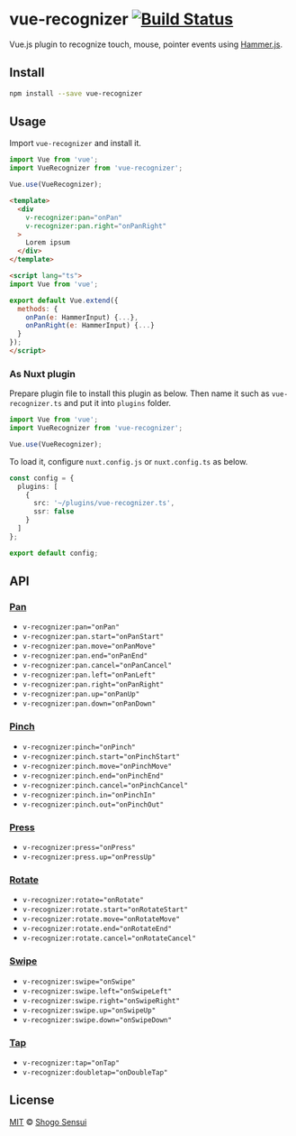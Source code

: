 # vue-recognizer [![Build Status](https://travis-ci.org/1000ch/vue-recognizer.svg?branch=master)](https://travis-ci.org/1000ch/vue-recognizer)

Vue.js plugin to recognize touch, mouse, pointer events using [Hammer.js](http://hammerjs.github.io/getting-started/).

## Install

```bash
npm install --save vue-recognizer
```

## Usage

Import `vue-recognizer` and install it.

```ts
import Vue from 'vue';
import VueRecognizer from 'vue-recognizer';

Vue.use(VueRecognizer);
```

```html
<template>
  <div
    v-recognizer:pan="onPan"
    v-recognizer:pan.right="onPanRight"
  >
    Lorem ipsum
  </div>
</template>

<script lang="ts">
import Vue from 'vue';

export default Vue.extend({
  methods: {
    onPan(e: HammerInput) {...},
    onPanRight(e: HammerInput) {...}
  }
});
</script>
```

### As Nuxt plugin

Prepare plugin file to install this plugin as below. Then name it such as `vue-recognizer.ts` and put it into `plugins` folder.

```ts
import Vue from 'vue';
import VueRecognizer from 'vue-recognizer';

Vue.use(VueRecognizer);
```

To load it, configure `nuxt.config.js` or `nuxt.config.ts` as below.

```ts
const config = {
  plugins: [
    {
      src: '~/plugins/vue-recognizer.ts',
      ssr: false
    }
  ]
};

export default config;
```

## API

### [Pan](http://hammerjs.github.io/recognizer-pan/)

- `v-recognizer:pan="onPan"`
- `v-recognizer:pan.start="onPanStart"`
- `v-recognizer:pan.move="onPanMove"`
- `v-recognizer:pan.end="onPanEnd"`
- `v-recognizer:pan.cancel="onPanCancel"`
- `v-recognizer:pan.left="onPanLeft"`
- `v-recognizer:pan.right="onPanRight"`
- `v-recognizer:pan.up="onPanUp"`
- `v-recognizer:pan.down="onPanDown"`

### [Pinch](http://hammerjs.github.io/recognizer-pinch/)

- `v-recognizer:pinch="onPinch"`
- `v-recognizer:pinch.start="onPinchStart"`
- `v-recognizer:pinch.move="onPinchMove"`
- `v-recognizer:pinch.end="onPinchEnd"`
- `v-recognizer:pinch.cancel="onPinchCancel"`
- `v-recognizer:pinch.in="onPinchIn"`
- `v-recognizer:pinch.out="onPinchOut"`

### [Press](http://hammerjs.github.io/recognizer-press/)

- `v-recognizer:press="onPress"`
- `v-recognizer:press.up="onPressUp"`

### [Rotate](http://hammerjs.github.io/recognizer-rotate/)

- `v-recognizer:rotate="onRotate"`
- `v-recognizer:rotate.start="onRotateStart"`
- `v-recognizer:rotate.move="onRotateMove"`
- `v-recognizer:rotate.end="onRotateEnd"`
- `v-recognizer:rotate.cancel="onRotateCancel"`

### [Swipe](http://hammerjs.github.io/recognizer-swipe/)

- `v-recognizer:swipe="onSwipe"`
- `v-recognizer:swipe.left="onSwipeLeft"`
- `v-recognizer:swipe.right="onSwipeRight"`
- `v-recognizer:swipe.up="onSwipeUp"`
- `v-recognizer:swipe.down="onSwipeDown"`

### [Tap](http://hammerjs.github.io/recognizer-tap/)

- `v-recognizer:tap="onTap"`
- `v-recognizer:doubletap="onDoubleTap"`

## License

[MIT](https://1000ch.mit-license.org) © [Shogo Sensui](https://github.com/1000ch)
